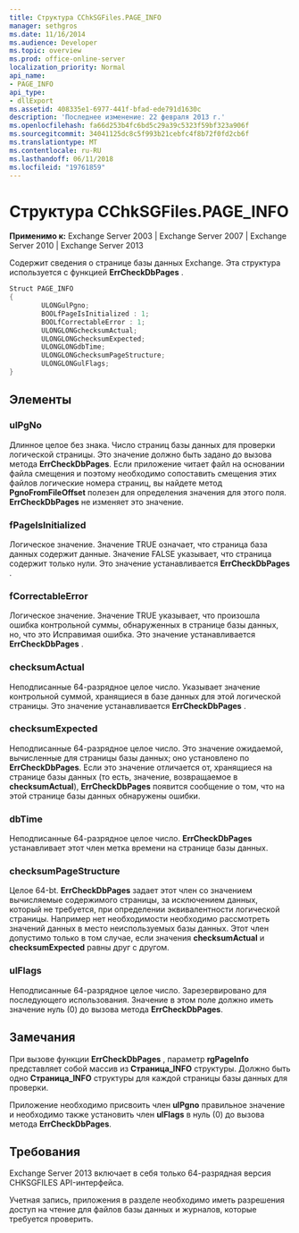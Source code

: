 ```yaml
---
title: Структура CChkSGFiles.PAGE_INFO
manager: sethgros
ms.date: 11/16/2014
ms.audience: Developer
ms.topic: overview
ms.prod: office-online-server
localization_priority: Normal
api_name:
- PAGE_INFO
api_type:
- dllExport
ms.assetid: 408335e1-6977-441f-bfad-ede791d1630c
description: 'Последнее изменение: 22 февраля 2013 г.'
ms.openlocfilehash: fa66d253b4fc6bd5c29a39c5323f59bf323a906f
ms.sourcegitcommit: 34041125dc8c5f993b21cebfc4f8b72f0fd2cb6f
ms.translationtype: MT
ms.contentlocale: ru-RU
ms.lasthandoff: 06/11/2018
ms.locfileid: "19761859"
---
```

# <a name="cchksgfilespageinfo-struct"></a>Структура CChkSGFiles.PAGE_INFO

**Применимо к:** Exchange Server 2003 | Exchange Server 2007 | Exchange Server 2010 | Exchange Server 2013
  
Содержит сведения о странице базы данных Exchange. Эта структура используется с функцией **ErrCheckDbPages** . 
  
```cs
Struct PAGE_INFO  
{
        ULONGulPgno;
        BOOLfPageIsInitialized : 1;
        BOOLfCorrectableError : 1;
        ULONGLONGchecksumActual;
        ULONGLONGchecksumExpected;
        ULONGLONGdbTime;
        ULONGLONGchecksumPageStructure;
        ULONGLONGulFlags;
}

```

## <a name="members"></a>Элементы

### <a name="ulpgno"></a>ulPgNo
  
Длинное целое без знака. Число страниц базы данных для проверки логической страницы. Это значение должно быть задано до вызова метода **ErrCheckDbPages**. Если приложение читает файл на основании файла смещения и поэтому необходимо сопоставить смещения этих файлов логические номера страниц, вы найдете метод **PgnoFromFileOffset** полезен для определения значения для этого поля. **ErrCheckDbPages** не изменяет это значение. 
    
### <a name="fpageisinitialized"></a>fPageIsInitialized 
  
Логическое значение. Значение TRUE означает, что страница база данных содержит данные. Значение FALSE указывает, что страница содержит только нули. Это значение устанавливается **ErrCheckDbPages** . 
    
### <a name="fcorrectableerror"></a>fCorrectableError
  
Логическое значение. Значение TRUE указывает, что произошла ошибка контрольной суммы, обнаруженных в странице базы данных, но, что это Исправимая ошибка. Это значение устанавливается **ErrCheckDbPages** . 
    
### <a name="checksumactual"></a>checksumActual
  
Неподписанные 64-разрядное целое число. Указывает значение контрольной суммой, хранящиеся в базе данных для этой логической страницы. Это значение устанавливается **ErrCheckDbPages** . 
    
### <a name="checksumexpected"></a>checksumExpected
  
Неподписанные 64-разрядное целое число. Это значение ожидаемой, вычисленные для страницы базы данных; оно установлено по **ErrCheckDbPages**. Если это значение отличается от, хранящиеся на странице базы данных (то есть, значение, возвращаемое в **checksumActual**), **ErrCheckDbPages** появится сообщение о том, что на этой странице базы данных обнаружены ошибки. 
    
### <a name="dbtime"></a>dbTime
  
Неподписанные 64-разрядное целое число. **ErrCheckDbPages** устанавливает этот член метка времени на странице базы данных. 
    
### <a name="checksumpagestructure"></a>checksumPageStructure 
  
Целое 64-bt. **ErrCheckDbPages** задает этот член со значением вычисляемые содержимого страницы, за исключением данных, который не требуется, при определении эквивалентности логической страницы. Например нет необходимости необходимо рассмотреть значений данных в место неиспользуемых базы данных. Этот член допустимо только в том случае, если значения **checksumActual** и **checksumExpected** равны друг с другом. 
    
### <a name="ulflags"></a>ulFlags
  
Неподписанные 64-разрядное целое число. Зарезервировано для последующего использования. Значение в этом поле должно иметь значение нуль (0) до вызова метода **ErrCheckDbPages**.
    
## <a name="remarks"></a>Замечания

При вызове функции **ErrCheckDbPages** , параметр **rgPageInfo** представляет собой массив из **Страница\_INFO** структуры. Должно быть одно **Страница\_INFO** структуры для каждой страницы базы данных для проверки. 
  
Приложение необходимо присвоить член **ulPgno** правильное значение и необходимо также установить член **ulFlags** в нуль (0) до вызова метода **ErrCheckDbPages**. 
  
## <a name="requirements"></a>Требования

Exchange Server 2013 включает в себя только 64-разрядная версия CHKSGFILES API-интерфейса.
  
Учетная запись, приложения в разделе необходимо иметь разрешения доступ на чтение для файлов базы данных и журналов, которые требуется проверить.
  

